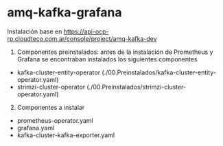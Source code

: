 # amq-kafka-grafana

Instalación base en https://api-ocp-rp.cloudteco.com.ar/console/project/amq-kafka-dev

1. Componentes preinstalados: antes de la instalación de Prometheus y Grafana se encontraban instalados los siguientes componentes

- kafka-cluster-entity-operator (./00.Preinstalados/kafka-cluster-entity-operator.yaml)
- strimzi-cluster-operator (./00.Preinstalados/strimzi-cluster-operator.yaml)


2. Componentes a instalar
- prometheus-operator.yaml
- grafana.yaml
- kafka-cluster-kafka-exporter.yaml